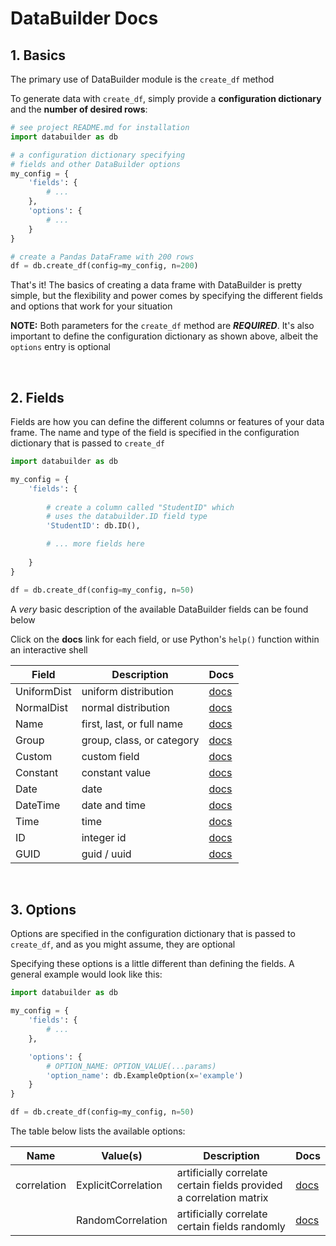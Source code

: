 # DataBuilder Docs

## 1. Basics

The primary use of DataBuilder module is the `create_df` method

To generate data with `create_df`, simply provide a **configuration dictionary** and the **number of desired rows**:

```python
# see project README.md for installation
import databuilder as db

# a configuration dictionary specifying
# fields and other DataBuilder options
my_config = {
    'fields': {
        # ...
    },
    'options': {
        # ...
    }
}

# create a Pandas DataFrame with 200 rows
df = db.create_df(config=my_config, n=200)
```

That's it! The basics of creating a data frame with DataBuilder is pretty simple, but the flexibility and power comes by specifying the different fields and options that work for your situation

**NOTE:** Both parameters for the `create_df` method are ***REQUIRED***. It's also important to define the configuration dictionary as shown above, albeit the `options` entry is optional

<br>

## 2. Fields

Fields are how you can define the different columns or features of your data frame. The name and type of the field is specified in the configuration dictionary that is passed to `create_df`

```python
import databuilder as db

my_config = {
    'fields': {
        
        # create a column called "StudentID" which
        # uses the databuilder.ID field type
        'StudentID': db.ID(),

        # ... more fields here
    
    }
}

df = db.create_df(config=my_config, n=50)
```

A *very* basic description of the available DataBuilder fields can be found below

Click on the **docs** link for each field, or use Python's `help()` function within an interactive shell

| Field | Description | Docs | 
|-------|-------------|-----------|
| UniformDist | uniform distribution | [docs](https://github.com/dbusteed/databuilder/blob/master/docs/fields.md#UniformDist) |
| NormalDist | normal distribution | [docs](https://github.com/dbusteed/databuilder/blob/master/docs/fields.md#NormalDist) |
| Name | first, last, or full name | [docs](https://github.com/dbusteed/databuilder/blob/master/docs/fields.md#Name) |
| Group | group, class, or category | [docs](https://github.com/dbusteed/databuilder/blob/master/docs/fields.md#Group) |
| Custom | custom field | [docs](https://github.com/dbusteed/databuilder/blob/master/docs/fields.md#Custom) |
| Constant | constant value | [docs](https://github.com/dbusteed/databuilder/blob/master/docs/fields.md#Constant) |
| Date | date | [docs](https://github.com/dbusteed/databuilder/blob/master/docs/fields.md#Date) |
| DateTime | date and time | [docs](https://github.com/dbusteed/databuilder/blob/master/docs/fields.md#DateTime) |
| Time | time | [docs](https://github.com/dbusteed/databuilder/blob/master/docs/fields.md#Time) |
| ID | integer id | [docs](https://github.com/dbusteed/databuilder/blob/master/docs/fields.md#ID) |
| GUID | guid / uuid | [docs](https://github.com/dbusteed/databuilder/blob/master/docs/fields.md#GUID) |

<br> 

## 3. Options

Options are specified in the configuration dictionary that is passed to `create_df`, and as you might assume, they are optional

Specifying these options is a little different than defining the fields. A general example would look like this:

```python
import databuilder as db

my_config = {
    'fields': {
        # ...
    },

    'options': {
        # OPTION_NAME: OPTION_VALUE(...params)
        'option_name': db.ExampleOption(x='example')
    }
}

df = db.create_df(config=my_config, n=50)
```

The table below lists the available options:

| Name | Value(s) | Description | Docs |
|------|----------|-------------|------|
| correlation | ExplicitCorrelation | artificially correlate certain fields provided a correlation matrix | [docs](https://github.com/dbusteed/databuilder/blob/master/docs/options.md#ExplicitCorrelation) |
| | RandomCorrelation | artificially correlate certain fields randomly | [docs](https://github.com/dbusteed/databuilder/blob/master/docs/options.md#RandomCorrelation) |